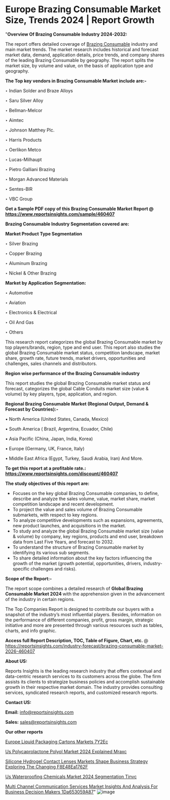 # Europe Brazing Consumable Market Size, Trends 2024 | Report Growth

"<strong>Overview Of Brazing Consumable Industry 2024-2032:</strong>

The report offers detailed coverage of <a href=https://www.reportsinsights.com/sample/460407>Brazing Consumable</a> industry and main market trends. The market research includes historical and forecast market data, demand, application details, price trends, and company shares of the leading Brazing Consumable by geography. The report splits the market size, by volume and value, on the basis of application type and geography.

<strong>The Top key vendors in Brazing Consumable Market include are:- </strong>

‣ Indian Solder and Braze Alloys

‣ Saru Silver Alloy

‣ Bellman-Melcor

‣ Aimtec

‣ Johnson Matthey Plc.

‣ Harris Products

‣ Oerlikon Metco

‣ Lucas-Milhaupt

‣ Pietro Galliani Brazing

‣ Morgan Advanced Materials

‣ Sentes-BIR

‣ VBC Group

<strong>Get a Sample PDF copy of this Brazing Consumable Market Report </strong><strong>@ <a href=https://www.reportsinsights.com/sample/460407 style=color:#0000ff;>https://www.reportsinsights.com/sample/460407</a> </strong>

<strong>Brazing Consumable Industry Segmentation covered are:</strong>

<strong>Market Product Type Segmentation</strong>

‣ Silver Brazing

‣ Copper Brazing

‣ Aluminum Brazing

‣ Nickel & Other Brazing

<strong>Market by Application Segmentation:</strong>

‣ Automotive

‣ Aviation

‣ Electronics & Electrical

‣ Oil And Gas

‣ Others

This research report categorizes the global Brazing Consumable market by top players/brands, region, type and end user. This report also studies the global Brazing Consumable market status, competition landscape, market share, growth rate, future trends, market drivers, opportunities and challenges, sales channels and distributors.

<strong>Region wise performance of the Brazing Consumable industry</strong><strong> </strong>

This report studies the global Brazing Consumable market status and forecast, categorizes the global Cable Conduits market size (value &amp; volume) by key players, type, application, and region. 

<strong>Regional Brazing Consumable Market (Regional Output, Demand &amp; Forecast by Countries):-</strong>

• North America (United States, Canada, Mexico)

• South America ( Brazil, Argentina, Ecuador, Chile)

• Asia Pacific (China, Japan, India, Korea)

• Europe (Germany, UK, France, Italy)

• Middle East Africa (Egypt, Turkey, Saudi Arabia, Iran) And More.

<strong>To get this report at a profitable rate.: <a href=https://www.reportsinsights.com/discount/460407 style=color:#0000ff;>https://www.reportsinsights.com/discount/460407</a></strong>

<strong>The study objectives of this report are:</strong>
<ul>
  <li>Focuses on the key global Brazing Consumable companies, to define, describe and analyze the sales volume, value, market share, market competition landscape and recent development.</li>
  <li>To project the value and sales volume of Brazing Consumable submarkets, with respect to key regions.</li>
  <li>To analyze competitive developments such as expansions, agreements, new product launches, and acquisitions in the market.</li>
  <li>To study and analyze the global Brazing Consumable market size (value &amp; volume) by company, key regions, products and end user, breakdown data from Last Five Years, and forecast to 2032.</li>
  <li>To understand the structure of Brazing Consumable market by identifying its various sub segments.</li>
  <li>To share detailed information about the key factors influencing the growth of the market (growth potential, opportunities, drivers, industry-specific challenges and risks).</li>
</ul>
<strong>Scope of the Report:-</strong><strong> </strong>

The report scope combines a detailed research of <strong>Global Brazing Consumable Market 2024 </strong>with the apprehension given in the advancement of the industry in certain regions.

The Top Companies Report is designed to contribute our buyers with a snapshot of the industry’s most influential players. Besides, information on the performance of different companies, profit, gross margin, strategic initiative and more are presented through various resources such as tables, charts, and info graphic.

<strong>Access full Report Description, TOC, Table of Figure, Chart, etc. </strong>@   <a href=https://reportsinsights.com/industry-forecast/brazing-consumable-market-2026-460407 style=color:#0000ff;>https://reportsinsights.com/industry-forecast/brazing-consumable-market-2026-460407</a>

<strong>About US:</strong>

Reports Insights is the leading research industry that offers contextual and data-centric research services to its customers across the globe. The firm assists its clients to strategize business policies and accomplish sustainable growth in their respective market domain. The industry provides consulting services, syndicated research reports, and customized research reports.

<strong>Contact US:</strong>

<p class=""""><b>Email:</b> <a href=mailto:info@reportsinsights.com>info@reportsinsights.com</a></p>
<p class=""""><b>Sales:</b> <a href=mailto:sales@reportsinsights.com>sales@reportsinsights.com</a></p>

<strong>Our other reports</strong>

<a href=https://www.linkedin.com/pulse/europe-liquid-packaging-cartons-markets-7y2ec/>Europe Liquid Packaging Cartons Markets 7Y2Ec</a>

<a href=https://www.linkedin.com/pulse/us-polycaprolactone-polyol-market-2024-explained-mraxc/>Us Polycaprolactone Polyol Market 2024 Explained Mraxc</a>

<a href=https://medium.com/@anuragakarte041/silicone-hydrogel-contact-lenses-markets-shape-business-strategy-exploring-the-changing-f8e48ea1762f>Silicone Hydrogel Contact Lenses Markets Shape Business Strategy Exploring The Changing F8E48Ea1762F</a>

<a href=https://www.linkedin.com/pulse/us-waterproofing-chemicals-market-2024-segmentation-tinvc/>Us Waterproofing Chemicals Market 2024 Segmentation Tinvc</a>

<a href=https://medium.com/@sakshideshmukh994/multi-channel-communication-services-market-insights-and-analysis-for-business-decision-makers-1da653059a87>Multi Channel Communication Services Market Insights And Analysis For Business Decision Makers 1Da653059A87</a>"
![image](https://github.com/aakesh123242/RIMarket/assets/158431203/e46c500f-4fcb-4ce4-b454-aef2305ec783)
